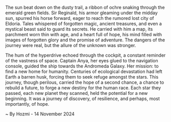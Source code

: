 
The sun beat down on the dusty trail, a ribbon of ochre snaking through the emerald green fields.  Sir Reginald, his armor gleaming under the midday sun, spurred his horse forward, eager to reach the rumored lost city of Eldoria. Tales whispered of forgotten magic, ancient treasures, and even a mystical beast said to guard its secrets.  He carried with him a map, its parchment worn thin with age, and a heart full of hope, his mind filled with images of forgotten glory and the promise of adventure. The dangers of the journey were real, but the allure of the unknown was stronger.

The hum of the hyperdrive echoed through the cockpit, a constant reminder of the vastness of space. Captain Anya, her eyes glued to the navigation console, guided the ship towards the Andromeda Galaxy. Her mission: to find a new home for humanity. Centuries of ecological devastation had left Earth a barren husk, forcing them to seek refuge amongst the stars. This journey, though perilous, carried the hope of a second chance, a chance to rebuild a future, to forge a new destiny for the human race. Each star they passed, each new planet they scanned, held the potential for a new beginning. It was a journey of discovery, of resilience, and perhaps, most importantly, of hope. 

~ By Hozmi - 14 November 2024
